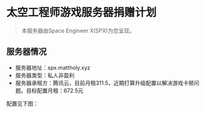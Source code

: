 # 太空工程师游戏服务器捐赠计划

> 本服务器由Space Engineer X(SPX)为您呈现。

## 服务器情况

* 服务器地址：spx.mattholy.xyz
* 服务器类型：私人非盈利
* 服务器承租方：腾讯云，目前月租311.5，近期打算升级配置以解决游戏卡顿问题。目标配置月租：672.5元

配置见下图：

